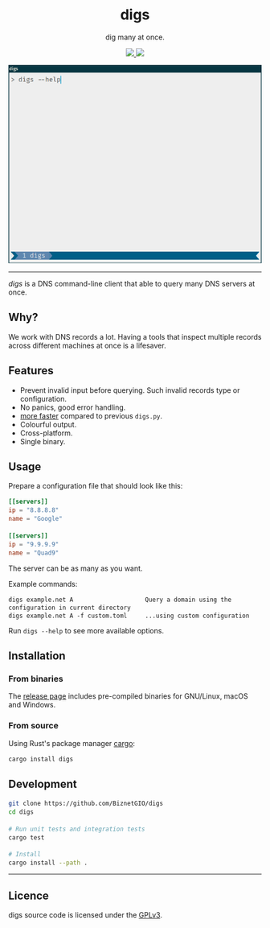 <div align="center">
<h1>digs</h1>

dig many at once.

<a href="https://github.com/BiznetGIO/digs/actions/workflows/ci.yml">
<img src="https://github.com/BiznetGIO/digs/workflows/ci/badge.svg">
</a>
<a href="https://crates.io/crates/digs">
<img src="https://img.shields.io/crates/v/digs.svg">
</a>

<p></p>

![A digs demo](docs/demo.gif)

</div>

---

_digs_ is a DNS command-line client that able to query many DNS servers at once.

## Why?

We work with DNS records a lot. Having a tools that inspect multiple
records across different machines at once is a lifesaver.

## Features

- Prevent invalid input before querying. Such invalid records type or configuration.
- No panics, good error handling.
- [more faster](docs/benchmark.md) compared to previous `digs.py`.
- Colourful output.
- Cross-platform.
- Single binary.

## Usage

Prepare a configuration file that should look like this:

```toml
[[servers]]
ip = "8.8.8.8"
name = "Google"

[[servers]]
ip = "9.9.9.9"
name = "Quad9"
```

The server can be as many as you want.

Example commands:

```
digs example.net A                    Query a domain using the configuration in current directory
digs example.net A -f custom.toml     ...using custom configuration
```

Run `digs --help` to see more available options.

## Installation

### From binaries

The [release page](https://github.com/BiznetGIO/digs/releases) includes
pre-compiled binaries for GNU/Linux, macOS and Windows.

### From source

Using Rust's package manager [cargo](https://github.com/rust-lang/cargo):

```bash
cargo install digs
```

## Development

```bash
git clone https://github.com/BiznetGIO/digs
cd digs

# Run unit tests and integration tests
cargo test

# Install
cargo install --path .
```

---

## Licence

digs source code is licensed under the [GPLv3](https://choosealicense.com/licenses/gpl-3.0/).
